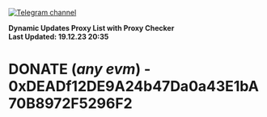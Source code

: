 [![Telegram channel](https://img.shields.io/endpoint?url=https://runkit.io/damiankrawczyk/telegram-badge/branches/master?url=https://t.me/n4z4v0d)](https://t.me/n4z4v0d) 

**Dynamic Updates Proxy List with Proxy Checker**  
**Last Updated: 19.12.23 20:35**

# DONATE (_any evm_) - 0xDEADf12DE9A24b47Da0a43E1bA70B8972F5296F2
